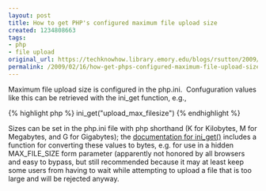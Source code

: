 ```yaml
---
layout: post
title: How to get PHP's configured maximum file upload size
created: 1234808663
tags:
- php
- file upload
original_url: https://techknowhow.library.emory.edu/blogs/rsutton/2009/02/16/how-get-phps-configured-maximum-file-upload-size
permalink: /2009/02/16/how-get-phps-configured-maximum-file-upload-size/
---
```


Maximum file upload size is configured in the php.ini.  Confuguration values like this can be retrieved with the ini_get function, e.g.,

{% highlight php %}
ini_get("upload_max_filesize")
{% endhighlight %}

Sizes can be set in the php.ini file with php shorthand (K for Kilobytes, M for Megabytes, and G for Gigabytes); the [documentation for ini_get()](http://www.php.net/manual/en/function.ini-get.php) includes a function for converting these values to bytes, e.g. for use in a hidden MAX_FILE_SIZE form parameter (apparently not honored by all browsers and easy to bypass, but still recommended because it may at least keep some users from having to wait while attempting to upload a file that is too large and will be rejected anyway.
